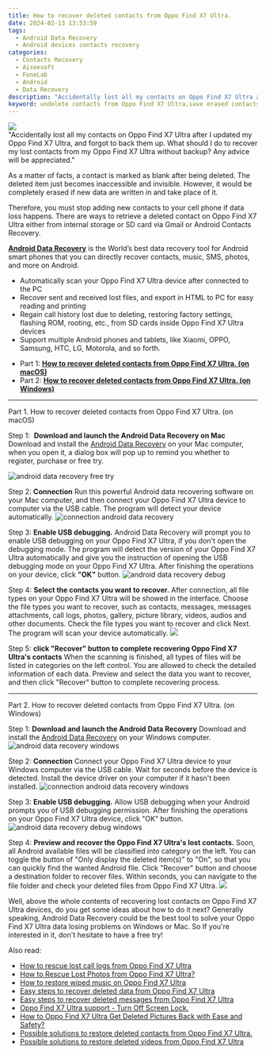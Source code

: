 ```yaml
---
title: How to recover deleted contacts from Oppo Find X7 Ultra.
date: 2024-02-13 13:53:59
tags: 
  - Android Data Recovery
  - Android devices contacts recovery
categories: 
  - Contacts Recovery
  - Aiseesoft
  - FoneLab
  - Android
  - Data Recovery
description: "Accidentally lost all my contacts on Oppo Find X7 Ultra after I updated my Oppo Find X7 Ultra, and forgot to back them up. What should I do to recover my lost contacts from my Oppo Find X7 Ultra without backup? Any advice will be appreciated."
keyword: undelete contacts from Oppo Find X7 Ultra,save erased contacts from Oppo Find X7 Ultra,recover lost contacts from Oppo Find X7 Ultra,Oppo Find X7 Ultra contacts recovery,unerase contacts,regain missing contacts,how can i get contacts back on Oppo Find X7 Ultra,how to restore your files from Oppo Find X7 Ultra,how to retrieve deleted contacts from my Oppo Find X7 Ultra,how to recover deleted contacts in Oppo Find X7 Ultra,recover deleted contacts 2018 for Oppo Find X7 Ultra,Oppo Find X7 Ultra reset but recover contacts
---
```


<img src="https://img0mobiles.techidaily.com/images/best-assets/devices/oppo/oppo-find-x7-ultra/5.jpg" class="atpl-imgstyle"  />

<div class="atpl-content atpl-for-fonelab-android recover-contacts">

<div class="atpl-post-description-part-1">
"Accidentally lost all my contacts on Oppo Find X7 Ultra after I updated my Oppo Find X7 Ultra, and forgot to back them up. What should I do to recover my lost contacts from my Oppo Find X7 Ultra without backup? Any advice will be appreciated."
</div>




<div class="atpl-post-description-part-2">
<div class="tpl-content-sub-paragraph-normal">
  <p>
    As a matter of facts, a contact is marked as blank after being deleted. The deleted item just becomes inaccessible and invisible. However, it would be completely erased if new data are written in and take place of it.
  </p>
</div>
<div class="tpl-content-sub-paragraph-normal">
  <p>
    Therefore, you must stop adding new contacts to your cell phone if data loss happens. There are ways to retrieve a deleted contact on Oppo Find X7 Ultra either from internal storage or SD card via Gmail or Android Contacts Recovery.
  </p>
</div>
</div>

<div class="atpl-post-description-part-3">
<div class="tpl-content-sub-paragraph-content">
  <p>
    <a href="https://tools.techidaily.com/aiseesoft-android-data-recovery/" target="_blank" rel="noopener"><strong>Android Data Recovery</strong></a> is the World’s best data recovery tool for Android smart phones that you can directly recover contacts, music, SMS, photos, and more on Android.
  </p>
</div>
<div class="tpl-content-sub-paragraph-content">
  <ul class="tpl-content-sub-paragraph-ul-style">
    <li>Automatically scan your Oppo Find X7 Ultra device after connected to the PC</li>
    <li>Recover sent and received lost files, and export in HTML to PC for easy reading and printing</li>
    <li>Regain call history lost due to deleting, restoring factory settings, flashing ROM, rooting, etc., from SD cards inside Oppo Find X7 Ultra devices</li>
    <li>Support multiple Android phones and tablets, like Xiaomi, OPPO, Samsung, HTC, LG, Motorola, and so forth.</li>
  </ul>
</div>
</div>


<ul>
  <li>Part 1: <strong><a href="#p1"> How to recover deleted contacts from Oppo Find X7 Ultra.  (on macOS)</a></strong></li>
  <li>Part 2: <strong><a href="#p2"> How to recover deleted contacts from Oppo Find X7 Ultra.  (on Windows)</a></strong></li>
</ul>




<!-- Part 1 -->
<a id="p1" name="p1" ></a><hr>

<div>
  <span class="atpl-step-part-style">Part 1. How to recover deleted contacts from Oppo Find X7 Ultra. (on macOS)</span>
</div>  

<span class="atpl-stepstyle-a"><span>Step 1: </span></span> <strong>Download and launch the Android Data Recovery on Mac</strong>
Download and install the <a href="https://tools.techidaily.com/aiseesoft-android-data-recovery/" target="_blank" rel="noopener">Android Data Recovery</a> on your Mac computer, when you open it, a dialog box will pop up to remind you whether to register, purchase or free try.

<img src="https://tools.techidaily.com/images/apps/aiseesoft/android-data-recovery/mac-free-try.png" class="atpl-imgstyle" alt="android data recovery free try" />

<span class="atpl-stepstyle-a"><span>Step 2: </span></span> <strong>Connection</strong>
Run this powerful Android data recovering software on your Mac computer, and then connect your Oppo Find X7 Ultra device to computer via the USB cable. The program will detect your device automatically.
<img src="https://tools.techidaily.com/images/apps/aiseesoft/android-data-recovery/mac-connection-interface.jpg" class="atpl-imgstyle" alt="connection android data recovery" />

<span class="atpl-stepstyle-a"><span>Step 3: </span></span> <strong>Enable USB debugging.</strong>
Android Data Recovery will prompt you to enable USB debugging on your Oppo Find X7 Ultra, if you don't open the debugging mode. The program will detect the version of your Oppo Find X7 Ultra automatically and give you the instruction of opening the USB debugging mode on your Oppo Find X7 Ultra. After finishing the operations on your device, click <strong>"OK"</strong> button.
<img src="https://tools.techidaily.com/images/apps/aiseesoft/android-data-recovery/mac-android-usb-debug.jpg"  class="atpl-imgstyle" alt="android data recovery debug" />

<span class="atpl-stepstyle-a"><span>Step 4: </span></span> <strong>Select the contacts you want to recover.</strong>
After connection, all file types on your Oppo Find X7 Ultra will be showed in the interface. Choose the file types you want to recover, such as contacts, messages, messages attachments, call logs, photos, gallery, picture library, videos, audios and other documents. Check the file types you want to recover and click Next. The program will scan your device automatically.
<img src="https://tools.techidaily.com/images/apps/aiseesoft/android-data-recovery/mac-choose-type-contacts.jpg" class="atpl-imgstyle"  />

<span class="atpl-stepstyle-a"><span>Step 5: </span></span> <strong>click "Recover" button to  complete recovering Oppo Find X7 Ultra's contacts</strong>
When the scanning is finished, all types of files will be listed in categories on the left control. You are allowed to check the detailed information of each data. Preview and select the data you want to recover, and then click "Recover" button to complete recovering process.


<a id="p2" name="p2"></a><hr>

<!-- Part 2 -->
<div>
  <span class="atpl-step-part-style">Part 2. How to recover deleted contacts from Oppo Find X7 Ultra. (on Windows)</span>
</div>

<span class="atpl-stepstyle-a"><span>Step 1: </span></span> <strong>Download and launch the Android Data Recovery</strong>
Download and install the <a href="https://tools.techidaily.com/aiseesoft-android-data-recovery/" target="_blank" rel="noopener">Android Data Recovery</a> on your Windows computer.
<img src="https://tools.techidaily.com/images/apps/aiseesoft/android-data-recovery/win-start-interface.png"  class="atpl-imgstyle" alt="android data recovery windows" />

<span class="atpl-stepstyle-a"><span>Step 2: </span></span> <strong>Connection</strong>
Connect your Oppo Find X7 Ultra device to your Windows computer via the USB cable. Wait for seconds before the device is detected. Install the device driver on your computer if it hasn't been installed.
<img src="https://tools.techidaily.com/images/apps/aiseesoft/android-data-recovery/win-connection-interface.png" class="atpl-imgstyle" alt="connection android data recovery windows" />

<span class="atpl-stepstyle-a"><span>Step 3: </span></span> <strong>Enable USB debugging.</strong>
Allow USB debugging when your Android prompts you of USB debugging permission. After finishing the operations on your Oppo Find X7 Ultra device, click "OK" button.
<img src="https://tools.techidaily.com/images/apps/aiseesoft/android-data-recovery/win-android-usb-debug.png" class="atpl-imgstyle" alt="android data recovery debug windows" />

<span class="atpl-stepstyle-a"><span>Step 4: </span></span> <strong>Preview and recover the Oppo Find X7 Ultra's lost contacts.</strong>
Soon, all Android available files will be classified into category on the left. You can toggle the button of "Only display the deleted item(s)" to "On", so that you can quickly find the wanted Android file. Click "Recover" button and choose a destination folder to recover files. Within seconds, you can navigate to the file folder and check your deleted files from Oppo Find X7 Ultra.
<img src="https://tools.techidaily.com/images/apps/aiseesoft/android-data-recovery/win-recover-contacts.jpg" class="atpl-imgstyle"  />

<div class="atpl-post-description-part-4">
<div class="tpl-content-sub-paragraph-normal">
    <p>
        Well, above the whole contents of recovering lost contacts on Oppo Find X7 Ultra devices, do you get some ideas about how to do it next? Generally speaking, Android Data Recovery could be the best tool to solve your Oppo Find X7 Ultra data losing problems on Windows or Mac. So If you're interested in it, don't hesitate to have a free try!
    </p>
</div>
</div>

<ins class="adsbygoogle"
     style="display:block"
     data-ad-client="ca-pub-7571918770474297"
     data-ad-slot="8358498916"
     data-ad-format="auto"
     data-full-width-responsive="true"></ins>

<span class="atpl-alsoreadstyle">Also read:</span>
<div><ul>
<li><a href="/how-to-rescue-lost-call-logs-from-oppo-find-x7-ultra-by-fonelab-android-recover-call-logs/" target="_blank" rel="noopener"><u>How to rescue lost call logs from Oppo Find X7 Ultra</u></a></li>
<li><a href="/how-to-rescue-lost-photos-from-oppo-find-x7-ultra-by-fonelab-android-recover-photos/" target="_blank" rel="noopener"><u>How to Rescue Lost Photos from Oppo Find X7 Ultra?</u></a></li>
<li><a href="/how-to-restore-wiped-music-on-oppo-find-x7-ultra-by-fonelab-android-recover-music/" target="_blank" rel="noopener"><u>How to restore wiped music on Oppo Find X7 Ultra</u></a></li>
<li><a href="/easy-steps-to-recover-deleted-data-from-oppo-find-x7-ultra-by-fonelab-android-recover-data/" target="_blank" rel="noopener"><u>Easy steps to recover deleted data from Oppo Find X7 Ultra</u></a></li>
<li><a href="/easy-steps-to-recover-deleted-messages-from-oppo-find-x7-ultra-by-fonelab-android-recover-messages/" target="_blank" rel="noopener"><u>Easy steps to recover deleted messages from Oppo Find X7 Ultra</u></a></li>
<li><a href="/oppo-find-x7-ultra-support-turn-off-screen-lock-by-drfone-android-unlock-android-unlock/" target="_blank" rel="noopener"><u>Oppo Find X7 Ultra support - Turn Off Screen Lock.</u></a></li>
<li><a href="/how-to-oppo-find-x7-ultra-get-deleted-pictures-back-with-ease-and-safety-by-fonelab-android-recover-pictures/" target="_blank" rel="noopener"><u>How to Oppo Find X7 Ultra Get Deleted Pictures Back with Ease and Safety?</u></a></li>
<li><a href="/possible-solutions-to-restore-deleted-contacts-from-oppo-find-x7-ultra-by-fonelab-android-recover-contacts/" target="_blank" rel="noopener"><u>Possible solutions to restore deleted contacts from Oppo Find X7 Ultra.</u></a></li>
<li><a href="/possible-solutions-to-restore-deleted-videos-from-oppo-find-x7-ultra-by-fonelab-android-recover-video/" target="_blank" rel="noopener"><u>Possible solutions to restore deleted videos from Oppo Find X7 Ultra</u></a></li>
</ul></div>

</div>
